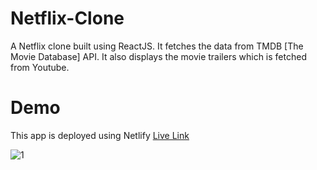 # Netflix-Clone

A Netflix clone built using ReactJS. It fetches the data from TMDB [The Movie Database] API. It also displays the movie trailers which is fetched from Youtube.

# Demo
This app is deployed using Netlify [Live Link](https://pranai-netflixclone-5a63d0.netlify.app/)

![1](https://user-images.githubusercontent.com/75829770/180020133-3e906a4e-f432-404a-8387-8c9fe1fd922a.png)
